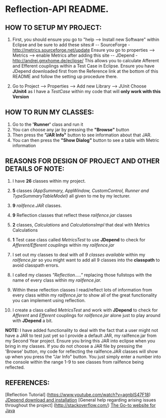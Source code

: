 # Reflection-API README.

## HOW TO SETUP MY PROJECT:
1. First, you should ensure you go to "help --> Install new Software" within Eclipse and be sure to add these sites:#
-- SourceForge - http://metrics.sourceforge.net/update
    Ensure you go to properties --> Metrics --> enable Metrics after adding this site
-- JDepend - http://andrei.gmxhome.de/eclipse/
	This allows you to calculate Afferent and Efferent couplings within a Test Case in Eclipse.
	Ensure you have JDepend downloaded first from the Reference link at the bottom of this README and follow the setting up procedure there.
  
2. Go to Project --> Properties --> Add new Library --> JUnit
	Choose **JUnit4** as I have a *TestCase* within my code that will **only work with this Version**

## HOW TO RUN MY CLASSES:
1. Go to the **'Runner'** class and run it
2. You can choose any jar by pressing the **"Browse"** button
3. Then press the **"JAR Info"** button to see information about that JAR.
4. You can then press the **"Show Dialog"** button to see a table with Metric information

## REASONS FOR DESIGN OF PROJECT AND OTHER DETAILS OF NOTE:

1. I have **26** classes within my project.
2. **5** classes *(AppSummary, AppWindow, CustomControl, Runner and TypeSummaryTableModel)* all given to me by my lecturer.
3. **9** *railfence.JAR* classes.
4. **9** Reflection classes that reflect these *railfence.jar* classes
5. **2** classes, *Calculations* and *CalculationsImpl* that deal with Metrics Calculations
6. **1** Test case class called *MetricsTest* to use **JDepend** to check for *Afferent/Efferent couplings* within my *railfence.jar*

1. I set out my classes to deal with *all 9 classes available* within my *railfence.jar* so you might want to add all 9 classes into the **classpath** to avoid classpath errors.
2. I called my classes *"Reflection....."* replacing those fullstops with the name of every class within my *railfence.jar.*
3. Within these reflection classes I read/reflect lots of information from every class within my *railfence.jar* to show all of the great functionality you can implement using reflection.
4. I create a class called *MetricsTest* and work with **JDepend** to check for *Afferent* and *Efferent* couplings for *railfence.jar* alone just to play around with **JDepend** a bit.


**NOTE:** I have added functionality to deal with the fact that a user might not have a JAR to test just yet so I provide a default JAR, my railfence.jar from my Second Year project. Ensure you bring this JAR into eclipse when you bring in my classes. If you do not choose a JAR file by pressing the 'Browse' button, my code for reflecting the railfence.JAR classes will show up when you press the "Jar Info" button. You just simply enter a number into the console within the range 1-9 to see classes from railfence being reflected.


## REFERENCES:
[Reflection Tutorial] (https://www.youtube.com/watch?v=agnblS47F18)
[JDepend download and installation](http://clarkware.com/software/JDepend.html) 
[General help regarding arising issues throughout the project] (http://stackoverflow.com/)
[The Go-to website for Java](https://docs.oracle.com/javase/tutorial/java/javaOO/arguments.html)
